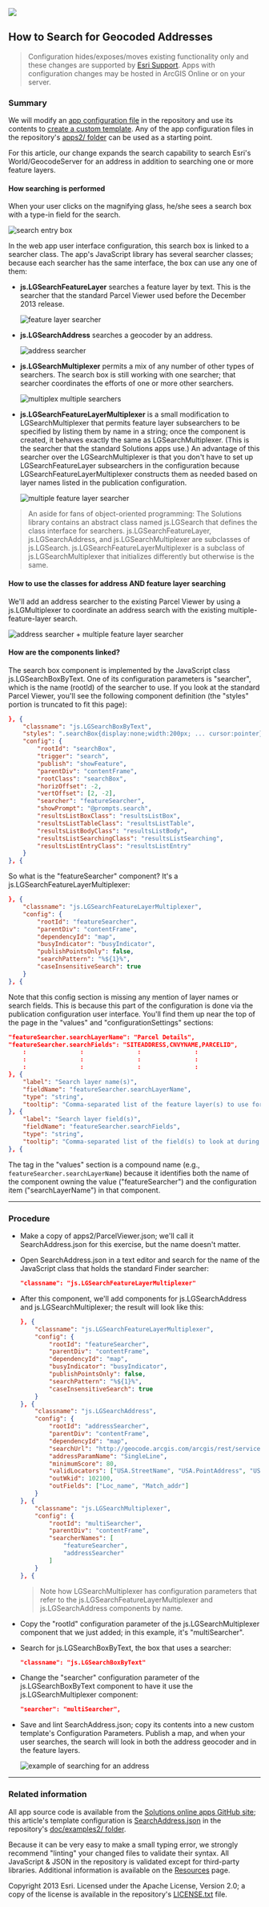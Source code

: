 [example of searching for an address]: images/ParcelViewerSearchAddress.png "example of searching for an address"

[search entry box]: images/ParcelViewerSearch.png "search entry box"
[address searcher]: images/addressLocatorSearcher.png "address searcher"
[feature layer searcher]: images/featureLayerSearcher.png "feature layer searcher"
[multiplex multiple searchers]: images/multiplexerSearcher.png "multiplex multiple searchers"
[multiple feature layer searcher]: images/featureLayerMultiplexerSearcher.png "multiple feature layer searcher"
[address searcher + multiple feature layer searcher]: images/multiplexerSearcher2.png "address searcher + multiple feature layer searcher"

[SearchAddress.json]: ../examples2/SearchAddress.json

[app configuration file]: UnderstandingConfigurationFile.md
[create a custom template]: HowToCreateCustomTemplate.md
[apps2/ folder]: ../../apps2/
[Solutions online apps GitHub site]: https://github.com/Esri/local-government-online-apps
[doc/examples2/ folder]: ../examples2/
[nls/ folder]: ../../nls/
[Resources]: Resources.md
[Esri Support]: http://support.esri.com/
[LICENSE.txt]: ../../LICENSE.txt

![](images/configuring.png)

## How to Search for Geocoded Addresses

> Configuration hides/exposes/moves existing functionality only and these changes are supported by [Esri Support][].
> Apps with configuration changes may be hosted in ArcGIS Online or on your server.

### Summary

We will modify an [app configuration file][] in the repository and use its contents to [create a custom template][]. Any of the app configuration files in the repository's [apps2/ folder] can be used as a starting point.

For this article, our change expands the search capability to search Esri's World/GeocodeServer for an address in addition to searching one or more feature layers.

#### How searching is performed

When your user clicks on the magnifying glass, he/she sees a search box with a type-in field for the search.

![search entry box][]

In the web app user interface configuration, this search box is linked to a searcher class. The app's JavaScript library has several searcher classes; because each searcher has the same interface, the box can use any one of them:

*  **js.LGSearchFeatureLayer** searches a feature layer by text. This is the searcher that the standard Parcel Viewer used before the December 2013 release.

    ![feature layer searcher][]

*  **js.LGSearchAddress** searches a geocoder by an address.

    ![address searcher][]

*  **js.LGSearchMultiplexer** permits a mix of any number of other types of searchers. The search box is still working with one searcher; that searcher coordinates the efforts of one or more other searchers.

    ![multiplex multiple searchers][]

*  **js.LGSearchFeatureLayerMultiplexer** is a small modification to LGSearchMultiplexer that permits feature layer subsearchers to be specified by listing them by name in a string; once the component is created, it behaves exactly the same as LGSearchMultiplexer. (This is the searcher that the standard Solutions apps use.) An advantage of this searcher over the LGSearchMultiplexer is that you don't have to set up LGSearchFeatureLayer subsearchers in the configuration because  LGSearchFeatureLayerMultiplexer constructs them as needed based on layer names listed in the publication configuration.

    ![multiple feature layer searcher][]


> An aside for fans of object-oriented programming: The Solutions library contains an abstract class named js.LGSearch that defines the class interface for searchers. js.LGSearchFeatureLayer, js.LGSearchAddress, and js.LGSearchMultiplexer are subclasses of js.LGSearch. js.LGSearchFeatureLayerMultiplexer is a subclass of js.LGSearchMultiplexer that initializes differently but otherwise is the same.

#### How to use the classes for address AND feature layer searching

We'll add an address searcher to the existing Parcel Viewer by using a js.LGMultiplexer to coordinate an address search with the existing multiple-feature-layer search.

![address searcher + multiple feature layer searcher][]

#### How are the components linked?

The search box component is implemented by the JavaScript class js.LGSearchBoxByText. One of its configuration parameters is "searcher", which is the name (rootId) of the searcher to use. If you look at the standard Parcel Viewer, you'll see the following component definition (the "styles" portion is truncated to fit this page):

```json
}, {
    "classname": "js.LGSearchBoxByText",
    "styles": ".searchBox{display:none;width:200px; ... cursor:pointer}",
    "config": {
        "rootId": "searchBox",
        "trigger": "search",
        "publish": "showFeature",
        "parentDiv": "contentFrame",
        "rootClass": "searchBox",
        "horizOffset": -2,
        "vertOffset": [2, -2],
        "searcher": "featureSearcher",
        "showPrompt": "@prompts.search",
        "resultsListBoxClass": "resultsListBox",
        "resultsListTableClass": "resultsListTable",
        "resultsListBodyClass": "resultsListBody",
        "resultsListSearchingClass": "resultsListSearching",
        "resultsListEntryClass": "resultsListEntry"
    }
}, {
```

So what is the "featureSearcher" component? It's a js.LGSearchFeatureLayerMultiplexer:

```json
}, {
    "classname": "js.LGSearchFeatureLayerMultiplexer",
    "config": {
        "rootId": "featureSearcher",
        "parentDiv": "contentFrame",
        "dependencyId": "map",
        "busyIndicator": "busyIndicator",
        "publishPointsOnly": false,
        "searchPattern": "%${1}%",
        "caseInsensitiveSearch": true
    }
}, {
```

Note that this config section is missing any mention of layer names or search fields. This is because this part of the configuration is done via the publication configuration user interface. You'll find them up near the top of the page in the "values" and "configurationSettings" sections:

```json
"featureSearcher.searchLayerName": "Parcel Details",
"featureSearcher.searchFields": "SITEADDRESS,CNVYNAME,PARCELID",
    :               :               :               :
    :               :               :               :
    :               :               :               :
}, {
    "label": "Search layer name(s)",
    "fieldName": "featureSearcher.searchLayerName",
    "type": "string",
    "tooltip": "Comma-separated list of the feature layer(s) to use for a search"
}, {
    "label": "Search layer field(s)",
    "fieldName": "featureSearcher.searchFields",
    "type": "string",
    "tooltip": "Comma-separated list of the field(s) to look at during a search"
}, {
```

The tag in the "values" section is a compound name (e.g., `featureSearcher.searchLayerName`) because it identifies both the name of the component owning the value ("featureSearcher") and the configuration item ("searchLayerName") in that component.

----------
### Procedure

* Make a copy of apps2/ParcelViewer.json; we'll call it SearchAddress.json for this exercise, but the name doesn't matter.

* Open SearchAddress.json in a text editor and search for the name of the JavaScript class that holds the standard Finder searcher:

    ```json
    "classname": "js.LGSearchFeatureLayerMultiplexer"
    ```

* After this component, we'll add components for js.LGSearchAddress and js.LGSearchMultiplexer; the result will look like this:

    ```json
    }, {
        "classname": "js.LGSearchFeatureLayerMultiplexer",
        "config": {
            "rootId": "featureSearcher",
            "parentDiv": "contentFrame",
            "dependencyId": "map",
            "busyIndicator": "busyIndicator",
            "publishPointsOnly": false,
            "searchPattern": "%${1}%",
            "caseInsensitiveSearch": true
        }
    }, {
        "classname": "js.LGSearchAddress",
        "config": {
            "rootId": "addressSearcher",
            "parentDiv": "contentFrame",
            "dependencyId": "map",
            "searchUrl": "http://geocode.arcgis.com/arcgis/rest/services/World/GeocodeServer",
            "addressParamName": "SingleLine",
            "minimumScore": 80,
            "validLocators": ["USA.StreetName", "USA.PointAddress", "USA.StreetAddress"],
            "outWkid": 102100,
            "outFields": ["Loc_name", "Match_addr"]
        }
    }, {
        "classname": "js.LGSearchMultiplexer",
        "config": {
            "rootId": "multiSearcher",
            "parentDiv": "contentFrame",
            "searcherNames": [
                "featureSearcher",
                "addressSearcher"
            ]
        }
    }, {
    ```

    > Note how LGSearchMultiplexer has configuration parameters that refer to the js.LGSearchFeatureLayerMultiplexer and js.LGSearchAddress components by name.

* Copy the "rootId" configuration parameter of the js.LGSearchMultiplexer component that we just added; in this example, it's "multiSearcher".

* Search for js.LGSearchBoxByText, the box that uses a searcher:

    ```json
    "classname": "js.LGSearchBoxByText"
    ```

* Change the "searcher" configuration parameter of the js.LGSearchBoxByText component to have it use the js.LGSearchMultiplexer component:

    ```json
    "searcher": "multiSearcher",
    ```

* Save and lint SearchAddress.json; copy its contents into a new custom template's Configuration Parameters. Publish a map, and when your user searches, the search will look in both the address geocoder and in the feature layers.

    ![example of searching for an address][]

----------
### Related information

All app source code is available from the [Solutions online apps GitHub site][]; this article's template configuration is [SearchAddress.json][] in the repository's [doc/examples2/ folder][].

Because it can be very easy to make a small typing error, we strongly recommend "linting" your changed files to validate their syntax. All JavaScript & JSON in the repository is validated except for third-party libraries. Additional information is available on the [Resources][] page.

Copyright 2013 Esri. Licensed under the Apache License, Version 2.0; a copy of the license is available in the repository's [LICENSE.txt][] file.

